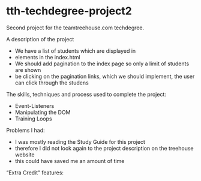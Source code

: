 # tth-techdegree-project2
Second project for the teamtreehouse.com techdegree.

A description of the project
- We have a list of students which are displayed in <li> elements in the index.html
- We should add pagination to the index page so only a limit of students are shown
- be clicking on the pagination links, which we should implement, the user can click through the studens

The skills, techniques and process used to complete the project:
- Event-Listeners
- Manipulating the DOM
- Training Loops

Problems I had:
- I was mostly reading the Study Guide for this project 
- therefore I did not look again to the project description on the treehouse website
- this could have saved me an amount of time

“Extra Credit” features:
